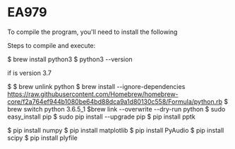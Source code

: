 # EA979

To compile the program, you'll need to install the following

Steps to compile and execute:

$ brew install python3
$ python3 --version

if is version 3.7

$ $ brew unlink python
$ brew install --ignore-dependencies https://raw.githubusercontent.com/Homebrew/homebrew-core/f2a764ef944b1080be64bd88dca9a1d80130c558/Formula/python.rb
$ brew switch python 3.6.5_1
$brew link --overwrite --dry-run python
$ sudo easy_install pip
$ sudo pip install --upgrade pip
$ pip install pptk

$ pip install numpy
$ pip install matplotlib
$ pip install PyAudio
$ pip install scipy
$ pip install plyfile
